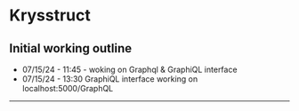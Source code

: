 # Krysstruct

## Initial working outline

- 07/15/24 - 11:45 - woking on Graphql & GraphiQL interface
- 07/15/24 - 13:30 GraphiQL interface working on localhost:5000/GraphQL

---
